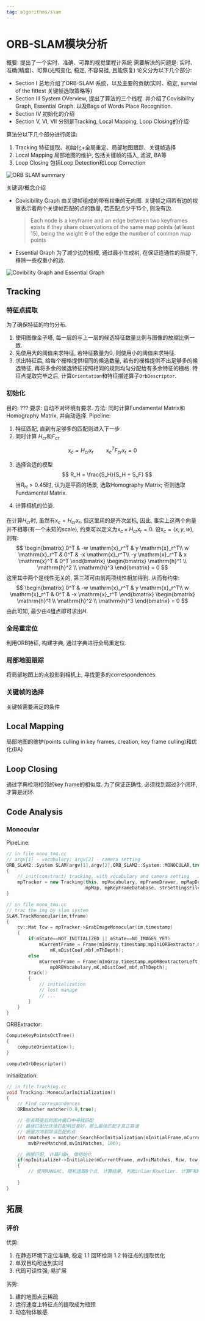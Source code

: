 ```yaml
---
tag: algorithms/slam
---
```

# ORB-SLAM模块分析
概要: 提出了一个实时、准确、可靠的视觉里程计系统
需要解决的问题是: 实时、准确(精度)、可靠(光照变化, 稳定, 不容易挂, 且能恢复)
论文分为以下几个部分:
* Section I
    总地介绍了ORB-SLAM 系统，以及主要的贡献(实时、稳定, survial of the fittest 关键帧选取策略等)
* Section III
    System OVerview, 提出了算法的三个线程. 并介绍了Covisibility Graph, Essential Graph. 以及Bags of Words Place Recognition.
* Section IV
    初始化的介绍
* Section V, VI, VII
    分别是Tracking, Local Mapping, Loop Closing的介绍

算法分以下几个部分进行阅读:
1. Tracking
    特征提取、初始化+全局重定、局部地图跟踪、关键帧选择
2. Local Mapping
    局部地图的维护, 包括关键帧的插入, 滤波, BA等
3. Loop Closing
    包括Loop Detection和Loop Correction

![ORB SLAM summary](rc/orb_summary.PNG)

关键词/概念介绍
* Covisibility Graph
    由关键帧组成的带有权重的无向图. 关键帧之间若有边的权重表示着两个关键帧匹配的点的数量, 若匹配点少于15个, 则没有边.
    >  Each node is a keyframe and an edge between two keyframes exists if they share observations of the same map points (at least 15), being the weight θ of the edge the number of common map points
    
* Essential Graph
    为了减少边的规模, 通过最小生成树, 在保证连通性的前提下, 移除一些权重小的边.

![Covibility Graph and Essential Graph](rc/covisibility_essential_graph.PNG)

## Tracking
### 特征点提取
为了确保特征的均匀分布. 
1. 使用图像金子塔, 每一层的与上一层的候选特征数量比例与图像的放缩比例一致.
2. 先使用大的阈值来求特征, 若特征数量为0, 则使用小的阈值来求特征.
3. 求出特征后, 给每个栅格提供相同的候选数量, 若有的栅格提供不出足够多的候选特征, 再将多余的候选特征按照相同的规则均匀分配给有多余特征的栅格. 特征点提取完毕之后, 计算`Orientation`和特征描述算子`OrbDescriptor`.

### 初始化
目的: ???
要求: 自动不对环境有要求.
方法: 同时计算Fundamental Matrix和Homography Matrix, 并自动选择.
Pipeline:
1. 特征匹配, 直到有足够多的匹配则进入下一步
2. 同时计算 $H_{cr}$和$F_{cr}$

$$
\mathrm{x}_c = H_{cr} \mathrm{x}_r \quad \quad \mathrm{x}_c^T F_{cr} \mathrm{x}_r = 0
$$

3. 选择合适的模型
$$
R_H = \frac{S_H}{S_H + S_F}
$$
当$R_H>0.45$时, 认为是平面的场景, 选取Homography Matrix; 否则选取Fundamental Matrix.

4. 计算相机的位姿.

####
在计算$H_{cr}$时, 虽然有$\mathrm{x}_c = H_{cr} \mathrm{x}_r$, 但这里用的是齐次坐标, 因此, 事实上这两个向量并不相等(有一个未知的scale), 约束可以定义为$\mathrm{x}_c \times H_{cr} \mathrm{x}_r = 0$. 设$\mathrm{x}_c = (x, y, w)$, 则有:
$$
    \begin{bmatrix}
        0^T & -w \mathrm{x}_r^T & y \mathrm{x}_r^T\\
        w \mathrm{x}_r^T & 0^T & -x \mathrm{x}_r^T\\
        -y \mathrm{x}_r^T & x \mathrm{x}^T & 0^T
    \end{bmatrix} \begin{bmatrix}
        \mathrm{h}^1 \\
        \mathrm{h}^2 \\
        \mathrm{h}^3
    \end{bmatrix} = 0
$$
这里其中两个是线性无关的, 第三项可由前两项线性相加得到. 从而有约束:
$$
    \begin{bmatrix}
        0^T & -w \mathrm{x}_r^T & y \mathrm{x}_r^T\\
        w \mathrm{x}_r^T & 0^T & -x \mathrm{x}_r^T
    \end{bmatrix} \begin{bmatrix}
        \mathrm{h}^1 \\
        \mathrm{h}^2 \\
        \mathrm{h}^3
    \end{bmatrix} = 0
$$
由此可知, 最少由4组点即可求出$H$.


### 全局重定位
利用ORB特征, 构建字典, 通过字典进行全局重定位.

### 局部地图跟踪
将局部地图上的点投影到相机上, 寻找更多的correspondences.

### 关键帧的选择
关键帧需要满足的条件

## Local Mapping
局部地图的维护(points culling in key frames, creation, key frame culling)和优化(BA)

## Loop Closing
通过字典检测相邻的key frame的相似度. 为了保证正确性, 必须找到超过3个闭环, 才算是闭环.

## Code Analysis
### Monocular
PipeLine:
```c++
// in file mono_tmu.cc
// argv[1] - vocabulary; argv[2] - camera_setting
ORB_SLAM2::System SLAM(argv[1],argv[2],ORB_SLAM2::System::MONOCULAR,true)
{
    // init(construct) tracking, with vocabulary and camera setting
    mpTracker = new Tracking(this, mpVocabulary, mpFrameDrawer, mpMapDrawer,
                             mpMap, mpKeyFrameDatabase, strSettingsFile, mSensor);
}

// in file mono_tmu.cc
// trac the img by slam system
SLAM.TrackMonocular(im,tframe)
{
    cv::Mat Tcw = mpTracker->GrabImageMonocular(im,timestamp)
    {
        if(mState==NOT_INITIALIZED || mState==NO_IMAGES_YET)
            mCurrentFrame = Frame(mImGray,timestamp,mpIniORBextractor,mpORBVocabulary,
                mK,mDistCoef,mbf,mThDepth);
        else
            mCurrentFrame = Frame(mImGray,timestamp,mpORBextractorLeft,
                mpORBVocabulary,mK,mDistCoef,mbf,mThDepth);
        Track()
        {
            // initialization
            // lost manage
            // ...
        }
    }
}
```

ORBExtractor:
```c++
ComputeKeyPointsOctTree()
{
    computeOrientation();
}

computeOrbDescriptor()
```

Initialization:
```c++
// in file Tracking.cc
void Tracking::MonocularInitialization()
{
    // Find correspondences
    ORBmatcher matcher(0.9,true);

    // 在去畸变后的图片窗口中寻找匹配
    // 最佳匹配比次佳匹配明显要好，那么最佳匹配才真正靠谱
    // 根据方向剔除误匹配的点
    int nmatches = matcher.SearchForInitialization(mInitialFrame,mCurrentFrame,
        mvbPrevMatched,mvIniMatches, 100);

    // 根据匹配, 计算F或H, 做初始化
    if(mpInitializer->Initialize(mCurrentFrame, mvIniMatches, Rcw, tcw, mvIniP3D, vbTriangulated))
    {
        // 使用RANSAC, 随机选取8个点, 计算结果, 判断inlier和outlier. 计算F和H
        
    }
}
```


## 拓展
### 评价
优势:
1. 在静态环境下定位准确, 稳定
    1.1 回环检测
    1.2 特征点的提取优化    
2. 单双目均可达到实时
3. 代码可读性强, 易扩展

劣势:
1. 建的地图点云稀疏
2. 运行速度上特征点的提取成为瓶颈
3. 动态物体敏感